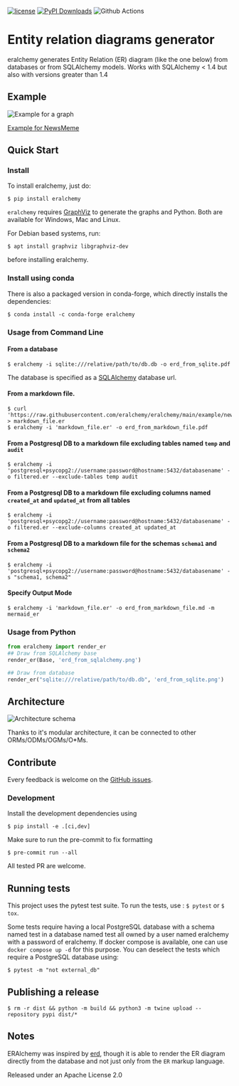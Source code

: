 [![license](https://img.shields.io/badge/License-Apache%202.0-yellow.svg?logo=opensourceinitiative&logoColor=white)](LICENSE)
[![PyPI Downloads](https://img.shields.io/pypi/dm/eralchemy)](https://pypi.org/project/eralchemy/)
![Github Actions](https://github.com/Alexis-benoist/eralchemy/actions/workflows/python-app.yml/badge.svg)

# Entity relation diagrams generator

eralchemy generates Entity Relation (ER) diagram (like the one below) from databases or from SQLAlchemy models.
Works with SQLAlchemy < 1.4 but also with versions greater than 1.4

## Example

![Example for a graph](https://raw.githubusercontent.com/eralchemy/eralchemy/main/docs/_static/newsmeme.svg "Example for NewsMeme")

[Example for NewsMeme](https://bitbucket.org/danjac/newsmeme)

## Quick Start

### Install

To install eralchemy, just do:

    $ pip install eralchemy

`eralchemy` requires [GraphViz](http://www.graphviz.org/download) to generate the graphs and Python. Both are available for Windows, Mac and Linux.

For Debian based systems, run:

    $ apt install graphviz libgraphviz-dev

before installing eralchemy.

### Install using conda

There is also a packaged version in conda-forge, which directly installs the dependencies:

    $ conda install -c conda-forge eralchemy

### Usage from Command Line

#### From a database

    $ eralchemy -i sqlite:///relative/path/to/db.db -o erd_from_sqlite.pdf

The database is specified as a [SQLAlchemy](https://docs.sqlalchemy.org/en/20/core/engines.html#database-urls)
database url.

#### From a markdown file.

    $ curl 'https://raw.githubusercontent.com/eralchemy/eralchemy/main/example/newsmeme.er' > markdown_file.er
    $ eralchemy -i 'markdown_file.er' -o erd_from_markdown_file.pdf

#### From a Postgresql DB to a markdown file excluding tables named `temp` and `audit`

    $ eralchemy -i 'postgresql+psycopg2://username:password@hostname:5432/databasename' -o filtered.er --exclude-tables temp audit

#### From a Postgresql DB to a markdown file excluding columns named `created_at` and `updated_at` from all tables

    $ eralchemy -i 'postgresql+psycopg2://username:password@hostname:5432/databasename' -o filtered.er --exclude-columns created_at updated_at

#### From a Postgresql DB to a markdown file for the schemas `schema1` and `schema2`

    $ eralchemy -i 'postgresql+psycopg2://username:password@hostname:5432/databasename' -s "schema1, schema2"

#### Specify Output Mode

    $ eralchemy -i 'markdown_file.er' -o erd_from_markdown_file.md -m mermaid_er

### Usage from Python

```python
from eralchemy import render_er
## Draw from SQLAlchemy base
render_er(Base, 'erd_from_sqlalchemy.png')

## Draw from database
render_er("sqlite:///relative/path/to/db.db", 'erd_from_sqlite.png')
```

## Architecture

![Architecture schema](https://raw.githubusercontent.com/eralchemy/eralchemy/main/docs/_static/eralchemy_architecture.png "Architecture schema")

Thanks to it's modular architecture, it can be connected to other ORMs/ODMs/OGMs/O\*Ms.

## Contribute

Every feedback is welcome on the [GitHub issues](https://github.com/eralchemy/eralchemy/issues).

### Development

Install the development dependencies using

    $ pip install -e .[ci,dev]

Make sure to run the pre-commit to fix formatting

    $ pre-commit run --all

All tested PR are welcome.

## Running tests

This project uses the pytest test suite.
To run the tests, use : `$ pytest` or `$ tox`.

Some tests require having a local PostgreSQL database with a schema named test in a database
named test all owned by a user named eralchemy with a password of eralchemy.
If docker compose is available, one can use `docker compose up -d` for this purpose.
You can deselect the tests which require a PostgreSQL database using:

    $ pytest -m "not external_db"

## Publishing a release

    $ rm -r dist && python -m build && python3 -m twine upload --repository pypi dist/*

## Notes

ERAlchemy was inspired by [erd](https://github.com/BurntSushi/erd), though it is able to render the ER diagram directly
from the database and not just only from the `ER` markup language.

Released under an Apache License 2.0
